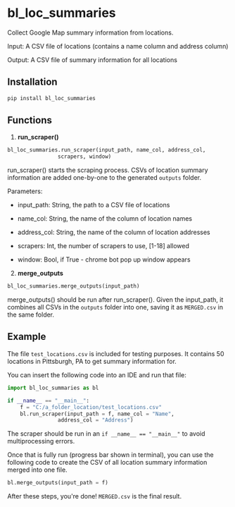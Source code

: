 # bl_loc_summaries

Collect Google Map summary information from locations. 

Input: A CSV file of locations (contains a name column and address column)

Output: A CSV file of summary information for all locations

## Installation

```python
pip install bl_loc_summaries
```


## Functions

1. **run_scraper()**
```python
bl_loc_summaries.run_scraper(input_path, name_col, address_col,
				scrapers, window)
```

run_scraper() starts the scraping process. CSVs of location summary information
are added one-by-one to the generated ```outputs``` folder. 

Parameters:

* input_path: String, the path to a CSV file of locations

* name_col: String, the name of the column of location names

* address_col: String, the name of the column of location addresses

* scrapers: Int, the number of scrapers to use, [1-18] allowed

* window: Bool, if True - chrome bot pop up window appears



2. **merge_outputs**
```python
bl_loc_summaries.merge_outputs(input_path)
```
merge_outputs() should be run after run_scraper(). Given the input_path, it combines
all CSVs in the ```outputs``` folder into one, saving it as ```MERGED.csv``` 
in the same folder. 


## Example

The file ```test_locations.csv``` is included for testing purposes. It contains 50
locations in Pittsburgh, PA to get summary information for. 

You can insert the following code into an IDE and run that file:

```python
import bl_loc_summaries as bl

if __name__ == "__main__":
	f = "C:/a_folder_location/test_locations.csv"
	bl.run_scraper(input_path = f, name_col = "Name", 
        		address_col = "Address")
```

The scraper should be run in an ```if __name__ == "__main__"``` to avoid multiprocessing 
errors. 

Once that is fully run (progress bar shown in terminal), you can use the following
code to create the CSV of all location summary information merged into one file.

```python
bl.merge_outputs(input_path = f)
```

After these steps, you're done! ```MERGED.csv``` is the final result. 

